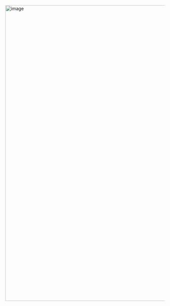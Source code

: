 <img width="1914" height="934" alt="image" src="https://github.com/user-attachments/assets/df550492-c11b-4ca7-ab76-43bb2296c5a0" />
